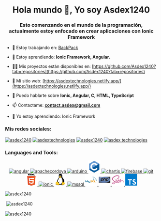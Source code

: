 <h1 align="center">Hola mundo 👋, Yo soy Asdex1240</h1>
<h3 align="center">Esto comenzando en el mundo de la programación, actualmente estoy enfocado en crear aplicaciones con Ionic Framework</h3>


- 🔭 Estoy trabajando en: [BackPack](https://github.com/Asdex-Technologies/BackPack)

- 🌱 Estoy aprendiendo: **Ionic Framework, Angular.**

- 👨‍💻 Mis proyectos están disponibles en: [https://github.com/Asdex1240?tab=repositories](https://github.com/Asdex1240?tab=repositories)

- 📝 Mi sitio web: [https://asdextechnologies.netlify.app/](https://asdextechnologies.netlify.app/)

- 💬 Puedo hablarte sobre **Ionic, Angular, C, HTML, TypeScript**

- 📫 Contactame: **contact.asdex@gmail.com**

- 📄 Yo estoy aprendiendo: Ionic Framework

<h3 align="left">Mis redes sociales:</h3>
<p align="left">
<a href="https://twitter.com/asdex1240" target="blank"><img align="center" src="https://raw.githubusercontent.com/rahuldkjain/github-profile-readme-generator/master/src/images/icons/Social/twitter.svg" alt="asdex1240" height="30" width="40" /></a>
<a href="https://fb.com/asdextechnologies" target="blank"><img align="center" src="https://raw.githubusercontent.com/rahuldkjain/github-profile-readme-generator/master/src/images/icons/Social/facebook.svg" alt="asdextechnologies" height="30" width="40" /></a>
<a href="https://instagram.com/asdex1240" target="blank"><img align="center" src="https://raw.githubusercontent.com/rahuldkjain/github-profile-readme-generator/master/src/images/icons/Social/instagram.svg" alt="asdex1240" height="30" width="40" /></a>
<a href="https://www.youtube.com/c/asdex technologies" target="blank"><img align="center" src="https://raw.githubusercontent.com/rahuldkjain/github-profile-readme-generator/master/src/images/icons/Social/youtube.svg" alt="asdex technologies" height="30" width="40" /></a>
</p>

<h3 align="left">Languages and Tools:</h3>
<p align="center"> <a href="https://angular.io" target="_blank" rel="noreferrer"> <img src="https://angular.io/assets/images/logos/angular/angular.svg" alt="angular" width="40" height="40"/> </a> <a href="https://cordova.apache.org/" target="_blank" rel="noreferrer"> <img src="https://www.vectorlogo.zone/logos/apache_cordova/apache_cordova-icon.svg" alt="apachecordova" width="40" height="40"/> </a> <a href="https://www.arduino.cc/" target="_blank" rel="noreferrer"> <img src="https://cdn.worldvectorlogo.com/logos/arduino-1.svg" alt="arduino" width="40" height="40"/> </a> <a href="https://www.cprogramming.com/" target="_blank" rel="noreferrer"> <img src="https://raw.githubusercontent.com/devicons/devicon/master/icons/c/c-original.svg" alt="c" width="40" height="40"/> </a> <a href="https://www.chartjs.org" target="_blank" rel="noreferrer"> <img src="https://www.chartjs.org/media/logo-title.svg" alt="chartjs" width="40" height="40"/> </a> <a href="https://firebase.google.com/" target="_blank" rel="noreferrer"> <img src="https://www.vectorlogo.zone/logos/firebase/firebase-icon.svg" alt="firebase" width="40" height="40"/> </a> <a href="https://git-scm.com/" target="_blank" rel="noreferrer"> <img src="https://www.vectorlogo.zone/logos/git-scm/git-scm-icon.svg" alt="git" width="40" height="40"/> </a> <a href="https://www.w3.org/html/" target="_blank" rel="noreferrer"> <img src="https://raw.githubusercontent.com/devicons/devicon/master/icons/html5/html5-original-wordmark.svg" alt="html5" width="40" height="40"/> </a> <a href="https://ionicframework.com" target="_blank" rel="noreferrer"> <img src="https://upload.wikimedia.org/wikipedia/commons/d/d1/Ionic_Logo.svg" alt="ionic" width="40" height="40"/> </a> <a href="https://www.linux.org/" target="_blank" rel="noreferrer"> <img src="https://raw.githubusercontent.com/devicons/devicon/master/icons/linux/linux-original.svg" alt="linux" width="40" height="40"/> </a> <a href="https://www.microsoft.com/en-us/sql-server" target="_blank" rel="noreferrer"> <img src="https://www.svgrepo.com/show/303229/microsoft-sql-server-logo.svg" alt="mssql" width="40" height="40"/> </a> <a href="https://www.mysql.com/" target="_blank" rel="noreferrer"> <img src="https://raw.githubusercontent.com/devicons/devicon/master/icons/mysql/mysql-original-wordmark.svg" alt="mysql" width="40" height="40"/> </a> <a href="https://www.php.net" target="_blank" rel="noreferrer"> <img src="https://raw.githubusercontent.com/devicons/devicon/master/icons/php/php-original.svg" alt="php" width="40" height="40"/> </a> <a href="https://sass-lang.com" target="_blank" rel="noreferrer"> <img src="https://raw.githubusercontent.com/devicons/devicon/master/icons/sass/sass-original.svg" alt="sass" width="40" height="40"/> </a> <a href="https://www.typescriptlang.org/" target="_blank" rel="noreferrer"> <img src="https://raw.githubusercontent.com/devicons/devicon/master/icons/typescript/typescript-original.svg" alt="typescript" width="40" height="40"/> </a> </p>

<p><img align="center" src="https://github-readme-stats.vercel.app/api/top-langs?username=asdex1240&show_icons=true&locale=en&layout=compact" alt="asdex1240" /></p>

<p>&nbsp;<img align="center" src="https://github-readme-stats.vercel.app/api?username=asdex1240&show_icons=true&locale=en" alt="asdex1240" /></p>

<p><img align="center" src="https://github-readme-streak-stats.herokuapp.com/?user=asdex1240&" alt="asdex1240" /></p>
